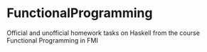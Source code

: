 # FunctionalProgramming
Official and unofficial homework tasks on Haskell from the course Functional Programming in FMI
